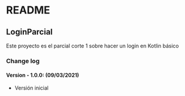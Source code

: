# README

## LoginParcial

Este proyecto es el parcial corte 1 sobre hacer un login en Kotlin básico

### Change log

#### Version - 1.0.0: (09/03/2021)

* Versión inicial
